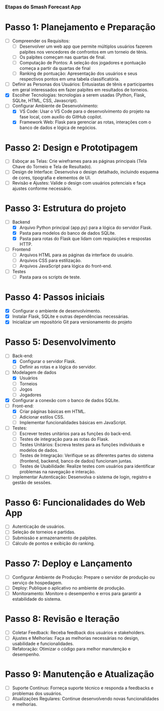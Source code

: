 
### Etapas do Smash Forecast App

# Passo 1: Planejamento e Preparação

- [ ] Compreender os Requisitos: 
    - [ ] Desenvolver um web app que permite múltiplos usuários fazerem palpites nos vencedores de confrontos em um torneio de tênis. 
    - [ ] Os palpites começam nas quartas de final.
    - [ ] Computação de Pontos: A seleção dos jogadores e pontuação começa a partir da quartas de final
    - [ ] Ranking de pontuação: Apresentação dos usuários e seus respectivos pontos em uma tabela classificatória.
- [ ] Definir as Personas dos Usuários: Entusiastas de tênis e participantes em geral interessados em fazer palpites em resultados de torneios.
- [X] Escolher Tecnologias: tecnologias a serem usadas (Python, Flask, SQLite, HTML, CSS, Javascript).
- [ ] Configurar Ambiente de Desenvolvimento:
    - [X] VS Code: Usar o VS Code para o desenvolvimento do projeto na fase local, com auxílio do GitHub copilot.
    - [X] Framework Web: Flask para gerenciar as rotas, interações com o banco de dados e lógica de negócios.

# Passo 2: Design e Prototipagem

- [ ] Esboçar as Telas: Crie wireframes para as páginas principais (Tela Chave do Torneio e Tela de Resultado).
- [ ] Design de Interface: Desenvolva o design detalhado, incluindo esquema de cores, tipografia e elementos de UI.
- [ ] Revisão e Ajustes: Valide o design com usuários potenciais e faça ajustes conforme necessário.

# Passo 3: Estrutura do projeto

- [ ] Backend
    - [X] Arquivo Python principal (app.py) para a lógica do servidor Flask.
    - [X] Pasta para modelos do banco de dados SQLite.
    - [X] Pasta para rotas do Flask que lidam com requisições e respostas HTTP.
- [ ] Frontend
    - [ ] Arquivos HTML para as páginas da interface do usuário.
    - [ ] Arquivos CSS para estilização.
    - [ ] Arquivos JavaScript para lógica do front-end.
- [ ] Testes
    - [ ] Pasta para os scripts de teste.

# Passo 4: Passos iniciais

- [X] Configurar o ambiente de desenvolvimento.
- [X] Instalar Flask, SQLite e outras dependências necessárias.
- [X] Inicializar um repositório Git para versionamento do projeto

# Passo 5: Desenvolvimento

- [ ] Back-end:
    - [X] Configurar o servidor Flask.
    - [ ] Definir as rotas e a lógica do servidor.
- [ ] Modelagem de dados
    - [X] Usuários
    - [ ] Torneios
    - [ ] Jogos
    - [ ] Jogadores
- [X] Configurar a conexão com o banco de dados SQLite.
- [ ] Front-end:
    - [X] Criar páginas básicas em HTML.
    - [ ] Adicionar estilos CSS.
    - [ ] Implementar funcionalidades básicas em JavaScript.
- [ ] Testes:
    - [ ] Escrever testes unitários para as funções do back-end.
    - [ ] Testes de integração para as rotas do Flask.
    - [ ] Testes Unitários: Escreva testes para as funções individuais e modelos de dados.
    - [ ] Testes de Integração: Verifique se as diferentes partes do sistema (frontend, backend, banco de dados) funcionam juntas.
    - [ ] Testes de Usabilidade: Realize testes com usuários para identificar problemas na navegação e interação.

- [ ] Implementar Autenticação: Desenvolva o sistema de login, registro e gestão de sessões.

# Passo 6: Funcionalidades do Web App

- [ ] Autenticação de usuários.
- [ ] Seleção de torneios e partidas.
- [ ] Submissão e armazenamento de palpites.
- [ ] Cálculo de pontos e exibição do ranking.

# Passo 7: Deploy e Lançamento

- [ ] Configurar Ambiente de Produção: Prepare o servidor de produção ou serviço de hospedagem.
- [ ] Deploy: Publique o aplicativo no ambiente de produção.
- [ ] Monitoramento: Monitore o desempenho e erros para garantir a estabilidade do sistema.

# Passo 8: Revisão e Iteração

- [ ] Coletar Feedback: Receba feedback dos usuários e stakeholders.
- [ ] Ajustes e Melhorias: Faça as melhorias necessárias no design, usabilidade e funcionalidades.
- [ ] Refatoração: Otimizar o código para melhor manutenção e desempenho.

# Passo 9: Manutenção e Atualização

- [ ] Suporte Contínuo: Forneça suporte técnico e responda a feedbacks e problemas dos usuários.
- [ ] Atualizações Regulares: Continue desenvolvendo novas funcionalidades e melhorias.

